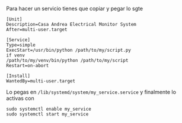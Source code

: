 Para hacer un servicio tienes que copiar y pegar lo sgte 

```
[Unit]
Description=Casa Andrea Electrical Monitor System
After=multi-user.target

[Service]
Type=simple
ExecStart=/usr/bin/python /path/to/my/script.py
if venv
/path/to/my/venv/bin/python /path/to/my/script
Restart=on-abort

[Install]
WantedBy=multi-user.target
```

Lo pegas en `/lib/systemd/system/my_service.service`
y finalmente lo activas con 

```
sudo systemctl enable my_service
sudo systemctl start my_service
```
